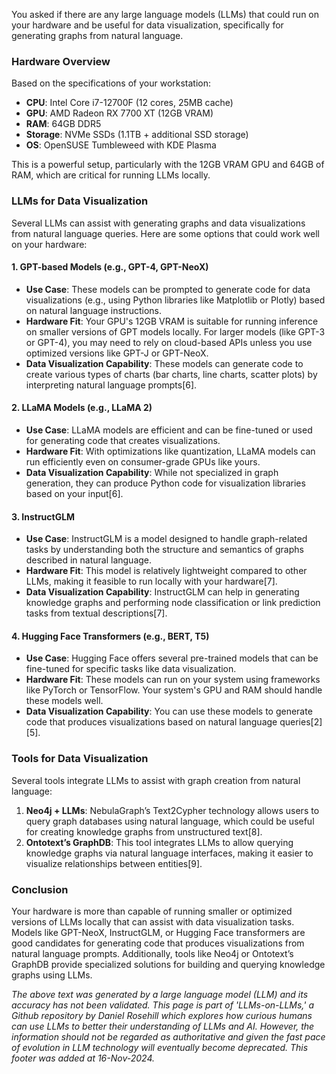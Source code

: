 You asked if there are any large language models (LLMs) that could run on your hardware and be useful for data visualization, specifically for generating graphs from natural language.

### Hardware Overview

Based on the specifications of your workstation:

- **CPU**: Intel Core i7-12700F (12 cores, 25MB cache)
- **GPU**: AMD Radeon RX 7700 XT (12GB VRAM)
- **RAM**: 64GB DDR5
- **Storage**: NVMe SSDs (1.1TB + additional SSD storage)
- **OS**: OpenSUSE Tumbleweed with KDE Plasma

This is a powerful setup, particularly with the 12GB VRAM GPU and 64GB of RAM, which are critical for running LLMs locally.

### LLMs for Data Visualization

Several LLMs can assist with generating graphs and data visualizations from natural language queries. Here are some options that could work well on your hardware:

#### 1. GPT-based Models (e.g., GPT-4, GPT-NeoX)

- **Use Case**: These models can be prompted to generate code for data visualizations (e.g., using Python libraries like Matplotlib or Plotly) based on natural language instructions.
- **Hardware Fit**: Your GPU's 12GB VRAM is suitable for running inference on smaller versions of GPT models locally. For larger models (like GPT-3 or GPT-4), you may need to rely on cloud-based APIs unless you use optimized versions like GPT-J or GPT-NeoX.
- **Data Visualization Capability**: These models can generate code to create various types of charts (bar charts, line charts, scatter plots) by interpreting natural language prompts\[6].

#### 2. LLaMA Models (e.g., LLaMA 2)

- **Use Case**: LLaMA models are efficient and can be fine-tuned or used for generating code that creates visualizations.
- **Hardware Fit**: With optimizations like quantization, LLaMA models can run efficiently even on consumer-grade GPUs like yours.
- **Data Visualization Capability**: While not specialized in graph generation, they can produce Python code for visualization libraries based on your input\[6].

#### 3. InstructGLM

- **Use Case**: InstructGLM is a model designed to handle graph-related tasks by understanding both the structure and semantics of graphs described in natural language.
- **Hardware Fit**: This model is relatively lightweight compared to other LLMs, making it feasible to run locally with your hardware\[7].
- **Data Visualization Capability**: InstructGLM can help in generating knowledge graphs and performing node classification or link prediction tasks from textual descriptions\[7].

#### 4. Hugging Face Transformers (e.g., BERT, T5)

- **Use Case**: Hugging Face offers several pre-trained models that can be fine-tuned for specific tasks like data visualization.
- **Hardware Fit**: These models can run on your system using frameworks like PyTorch or TensorFlow. Your system's GPU and RAM should handle these models well.
- **Data Visualization Capability**: You can use these models to generate code that produces visualizations based on natural language queries\[2]\[5].

### Tools for Data Visualization

Several tools integrate LLMs to assist with graph creation from natural language:

1. **Neo4j + LLMs**: NebulaGraph’s Text2Cypher technology allows users to query graph databases using natural language, which could be useful for creating knowledge graphs from unstructured text\[8].
2. **Ontotext’s GraphDB**: This tool integrates LLMs to allow querying knowledge graphs via natural language interfaces, making it easier to visualize relationships between entities\[9].

### Conclusion

Your hardware is more than capable of running smaller or optimized versions of LLMs locally that can assist with data visualization tasks. Models like GPT-NeoX, InstructGLM, or Hugging Face transformers are good candidates for generating code that produces visualizations from natural language prompts. Additionally, tools like Neo4j or Ontotext’s GraphDB provide specialized solutions for building and querying knowledge graphs using LLMs.

&#x20;

*The above text was generated by a large language model (LLM) and its accuracy has not been validated. This page is part of 'LLMs-on-LLMs,' a Github repository by Daniel Rosehill which explores how curious humans can use LLMs to better their understanding of LLMs and AI. However, the information should not be regarded as authoritative and given the fast pace of evolution in LLM technology will eventually become deprecated. This footer was added at 16-Nov-2024.*


